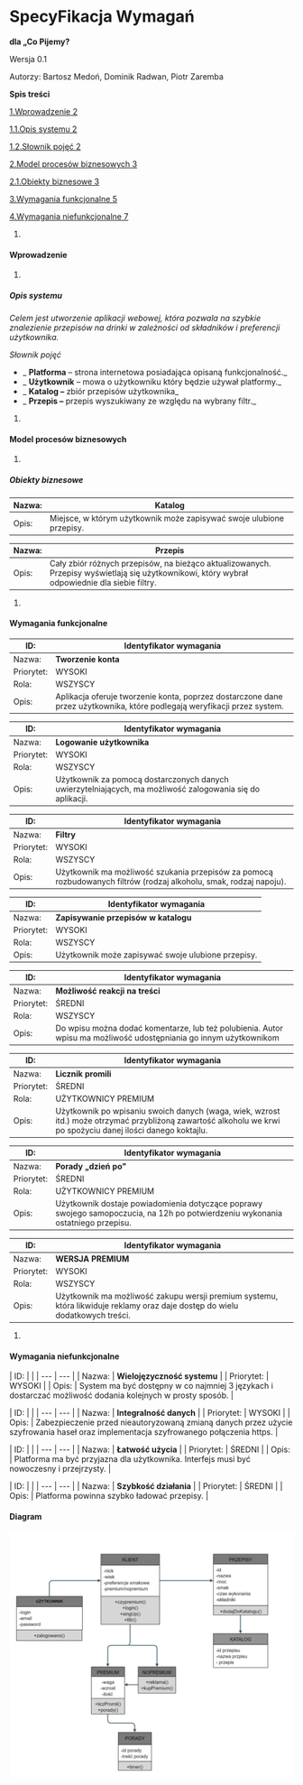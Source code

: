 # **SpecyFikacja Wymagań**

**dla „Co Pijemy?**

Wersja 0.1

Autorzy: Bartosz Medoń, Dominik Radwan, Piotr Zaremba

**Spis treści**

[1.Wprowadzenie 2](#_Toc9557035)

[1.1.Opis systemu 2](#_Toc9557036)

[1.2.Słownik pojęć 2](#_Toc9557037)

[2.Model procesów biznesowych 3](#_Toc9557038)

[2.1.Obiekty biznesowe 3](#_Toc9557039)

[3.Wymagania funkcjonalne 5](#_Toc9557041)

[4.Wymagania niefunkcjonalne 7](#_Toc9557042)

1.
#### Wprowadzenie

  1.
##### Opis systemu

_Celem jest utworzenie aplikacji webowej, która pozwala na szybkie znalezienie przepisów na drinki w zależności od składników i preferencji użytkownika._

_Słownik pojęć_

- _ **Platforma** – strona internetowa posiadająca opisaną funkcjonalność._
- _ **Użytkownik** – mowa o użytkowniku który będzie używał platformy._
- _ **Katalog –** zbiór przepisów użytkownika_
- _ **Przepis –** przepis wyszukiwany ze względu na wybrany filtr._

1.
#### Model procesów biznesowych

  1.
##### Obiekty biznesowe

| Nazwa: | **Katalog** |
| --- | --- |
| Opis: | Miejsce, w którym użytkownik może zapisywać swoje ulubione przepisy. |

| Nazwa: | **Przepis** |
| --- | --- |
| Opis: | Cały zbiór różnych przepisów, na bieżąco aktualizowanych. Przepisy wyświetlają się użytkownikowi, który wybrał odpowiednie dla siebie filtry. |

1.
#### Wymagania funkcjonalne

| ID: | **Identyfikator wymagania** |
| --- | --- |
| Nazwa: | **Tworzenie konta** |
| Priorytet: | WYSOKI |
| Rola: | WSZYSCY |
| Opis: | Aplikacja oferuje tworzenie konta, poprzez dostarczone dane przez użytkownika, które podlegają weryfikacji przez system. |

| ID: | **Identyfikator wymagania** |
| --- | --- |
| Nazwa: | **Logowanie użytkownika** |
| Priorytet: | WYSOKI |
| Rola: | WSZYSCY |
| Opis: | Użytkownik za pomocą dostarczonych danych uwierzytelniających, ma możliwość zalogowania się do aplikacji. |

| ID: | **Identyfikator wymagania** |
| --- | --- |
| Nazwa: | **Filtry** |
| Priorytet: | WYSOKI |
| Rola: | WSZYSCY |
| Opis: | Użytkownik ma możliwość szukania przepisów za pomocą rozbudowanych filtrów (rodzaj alkoholu, smak, rodzaj napoju). |

| ID: | **Identyfikator wymagania** |
| --- | --- |
| Nazwa: | **Zapisywanie przepisów w katalogu** |
| Priorytet: | WYSOKI |
| Rola: | WSZYSCY |
| Opis: | Użytkownik może zapisywać swoje ulubione przepisy. |

| ID: | **Identyfikator wymagania** |
| --- | --- |
| Nazwa: | **Możliwość reakcji na treści** |
| Priorytet: | ŚREDNI |
| Rola: | WSZYSCY |
| Opis: | Do wpisu można dodać komentarze, lub też polubienia. Autor wpisu ma możliwość udostępniania go innym użytkownikom |

| ID: | **Identyfikator wymagania** |
| --- | --- |
| Nazwa: | **Licznik promili** |
| Priorytet: | ŚREDNI |
| Rola: | UŻYTKOWNICY PREMIUM |
| Opis: | Użytkownik po wpisaniu swoich danych (waga, wiek, wzrost itd.) może otrzymać przybliżoną zawartość alkoholu we krwi po spożyciu danej ilości danego koktajlu. |

| ID: | **Identyfikator wymagania** |
| --- | --- |
| Nazwa: | **Porady „dzień po&quot;** |
| Priorytet: | ŚREDNI |
| Rola: | UŻYTKOWNICY PREMIUM |
| Opis: | Użytkownik dostaje powiadomienia dotyczące poprawy swojego samopoczucia, na 12h po potwierdzeniu wykonania ostatniego przepisu. |

| ID: | **Identyfikator wymagania** |
| --- | --- |
| Nazwa: | **WERSJA PREMIUM** |
| Priorytet: | WYSOKI |
| Rola: | WSZYSCY |
| Opis: | Użytkownik ma możliwość zakupu wersji premium systemu, która likwiduje reklamy oraz daje dostęp do wielu dodatkowych treści. |

1.
#### Wymagania niefunkcjonalne

| ID: |
 |
| --- | --- |
| Nazwa: | **Wielojęzyczność systemu** |
| Priorytet: | WYSOKI |
| Opis: | System ma być dostępny w co najmniej 3 językach i dostarczać możliwość dodania kolejnych w prosty sposób. |

| ID: |
 |
| --- | --- |
| Nazwa: | **Integralność danych** |
| Priorytet: | WYSOKI |
| Opis: | Zabezpieczenie przed nieautoryzowaną zmianą danych przez użycie szyfrowania haseł oraz implementacja szyfrowanego połączenia https. |

| ID: |
 |
| --- | --- |
| Nazwa: | **Łatwość użycia** |
| Priorytet: | ŚREDNI |
| Opis: | Platforma ma być przyjazna dla użytkownika. Interfejs musi być nowoczesny i przejrzysty. |

| ID: |
 |
| --- | --- |
| Nazwa: | **Szybkość działania** |
| Priorytet: | ŚREDNI |
| Opis: | Platforma powinna szybko ładować przepisy. |

####

#### Diagram

![alt text](https://github.com/medi98r/CoPijemy/blob/main/diagram_v.0.1.PNG "Diagram")


####

